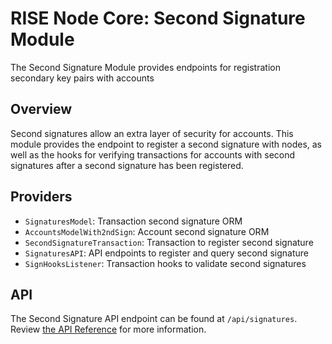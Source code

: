 # RISE Node Core: Second Signature Module

The Second Signature Module provides endpoints for registration secondary key pairs with accounts

## Overview

Second signatures allow an extra layer of security for accounts. This module provides the endpoint to register a second signature with nodes, as well as the hooks for verifying transactions for accounts with second signatures after a second signature has been registered.

## Providers

* `SignaturesModel`: Transaction second signature ORM
* `AccountsModelWith2ndSign`: Account second signature ORM
* `SecondSignatureTransaction`: Transaction to register second signature
* `SignaturesAPI`: API endpoints to register and query second signature
* `SignHooksListener`: Transaction hooks to validate second signatures

## API

The Second Signature API endpoint can be found at `/api/signatures`. Review [the API Reference](https://risevision.github.io/#tag/Signatures-API) for more information.


